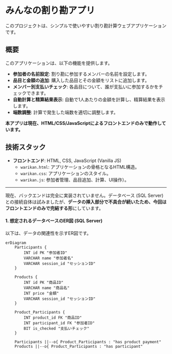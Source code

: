 # みんなの割り勘アプリ

このプロジェクトは、シンプルで使いやすい割り勘計算ウェブアプリケーションです。

## 概要

このアプリケーションは、以下の機能を提供します。

* **参加者の名前設定**: 割り勘に参加するメンバーの名前を設定します。
* **品目と金額の追加**: 購入した品目とその金額をリストに追加します。
* **メンバー別支払いチェック**: 各品目について、誰が支払いに参加するかをチェックできます。
* **自動計算と精算結果表示**: 自動で1人あたりの金額を計算し、精算結果を表示します。
* **端数調整**: 計算で発生した端数を適切に調整します。

**本アプリは現在、HTML/CSS/JavaScriptによるフロントエンドのみで動作しています。** 

## 技術スタック

* **フロントエンド**: HTML, CSS, JavaScript (Vanilla JS)
    * `warikan.html`: アプリケーションの骨格となるHTML構造。
    * `warikan.css`: アプリケーションのスタイル。
    * `warikan.js`: 参加者管理、品目追加、計算、UI操作）。

---
現在、バックエンドは完全に実装されていません。データベース (SQL Server) との接続自体は試みましたが、**データの挿入部分で不具合が続いたため、今回はフロントエンドのみで完結する形**にしています。


#### 1. 想定されるデータベースのER図 (SQL Server)

以下は、データの関連性を示すER図です。

```mermaid
erDiagram
    Participants {
        INT id PK "参加者ID"
        VARCHAR name "参加者名"
        VARCHAR session_id "セッションID"
    }

    Products {
        INT id PK "商品ID"
        VARCHAR name "商品名"
        INT price "金額"
        VARCHAR session_id "セッションID"
    }

    Product_Participants {
        INT product_id FK "商品ID"
        INT participant_id FK "参加者ID"
        BIT is_checked "支払いチェック"
    }

    Participants ||--o{ Product_Participants : "has product payment"
    Products ||--o{ Product_Participants : "has participant"
